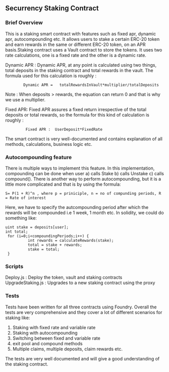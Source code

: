 ## Securrency Staking Contract

### Brief Overview

This is a staking smart contract with features such as fixed apr, dynamic apr, autocompounding etc. It allows
users to stake a certain ERC-20 token and earn rewards in the same or different ERC-20 token, on an APR basis.Staking contract uses a Vault contract to store the tokens. It uses two rate calculations, one is a fixed rate and the other is a dynamic rate.

Dynamic APR : Dynamic APR, at any point is calculated using two things, total deposits in the staking contract and total rewards in the vault. The formula used for this calculation is roughly :

            Dynamic APR =   totalRewardsInVault*multiplier/totalDeposits

Note : When deposits > rewards, the equation can return 0 and that is why we use a multiplier.  

Fixed APR: Fixed APR assures a fixed return irrespective of the total deposits or total rewards, so the formula for this kind of calculation is roughly : 
             
             Fixed APR :  UserDeposit*FixedRate

The smart contract is very well-documented and contains explanation of all methods, calculations, business logic etc.

### Autocompounding feature

There is multiple ways to implement this feature. In this implementation, compounding can be done when user
a) calls Stake b) calls Unstake c) calls compound(). There is another way to perform autocompounding, but it is a little more complicated and that is by using the formula: 

```shell
S= P(1 + R)^n , where p = priniciple, n = no of compunding periods, R = Rate of interest 
```
Here, we have to specify the autcompounding period after which the rewards will be compounded i.e 1 week, 1 month etc. In solidity, we could do something like: 

```shell
uint stake = deposits[user];
int total;
 for (i=0;i<compoundingPeriods;i++) {
		  int rewards = calculateRewards(stake);
          total = stake + rewards;
		  stake = total;
 }
```



### Scripts

Deploy.js : Deploy the token, vault and staking contracts \
UpgradeStaking.js : Upgrades to a new staking contract using the proxy

### Tests

Tests have been written for all three contracts using Foundry. Overall the tests are very 
comprehensive and they cover a lot of different scenarios for staking like:

1. Staking with fixed rate and variable rate
2. Staking with autocompounding
3. Switching between fixed and variable rate 
4. exit pool and compound methods
5. Multiple claims, multiple deposits, claim rewards etc.

The tests are very well documented and will give a good understanding of the staking contract.
